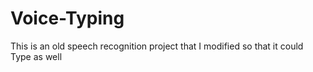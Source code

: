 # Voice-Typing
This is an old speech recognition project that I modified so that it could Type as well 
